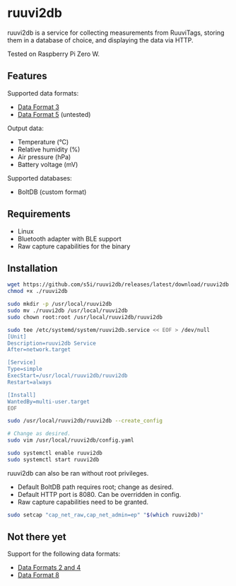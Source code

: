 # ruuvi2db

ruuvi2db is a service for collecting measurements from RuuviTags, storing them
in a database of choice, and displaying the data via HTTP.

Tested on Raspberry Pi Zero W.

## Features

Supported data formats:

- [Data Format 3](https://github.com/ruuvi/ruuvi-sensor-protocols/blob/master/dataformat_03.md)
- [Data Format 5](https://github.com/ruuvi/ruuvi-sensor-protocols/blob/master/dataformat_05.md) (untested)

Output data:

- Temperature (°C)
- Relative humidity (%)
- Air pressure (hPa)
- Battery voltage (mV)

Supported databases:

- BoltDB (custom format)

## Requirements

* Linux
* Bluetooth adapter with BLE support
* Raw capture capabilities for the binary

## Installation

```sh
wget https://github.com/s5i/ruuvi2db/releases/latest/download/ruuvi2db
chmod +x ./ruuvi2db

sudo mkdir -p /usr/local/ruuvi2db
sudo mv ./ruuvi2db /usr/local/ruuvi2db
sudo chown root:root /usr/local/ruuvi2db/ruuvi2db

sudo tee /etc/systemd/system/ruuvi2db.service << EOF > /dev/null
[Unit]
Description=ruuvi2db Service
After=network.target

[Service]
Type=simple
ExecStart=/usr/local/ruuvi2db/ruuvi2db
Restart=always

[Install]
WantedBy=multi-user.target
EOF

sudo /usr/local/ruuvi2db/ruuvi2db --create_config

# Change as desired.
sudo vim /usr/local/ruuvi2db/config.yaml

sudo systemctl enable ruuvi2db
sudo systemctl start ruuvi2db
```

ruuvi2db can also be ran without root privileges.

* Default BoltDB path requires root; change as desired.
* Default HTTP port is 8080. Can be overridden in config.
* Raw capture capabilities need to be granted.

```sh
sudo setcap "cap_net_raw,cap_net_admin=ep" "$(which ruuvi2db)"
```

## Not there yet

Support for the following data formats:

- [Data Formats 2 and 4](https://github.com/ruuvi/ruuvi-sensor-protocols/blob/master/dataformat_04.md)
- [Data Format 8](https://github.com/ruuvi/ruuvi-sensor-protocols/blob/master/dataformat_08.md)

